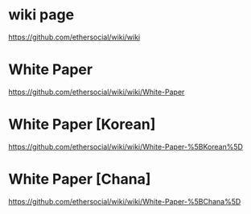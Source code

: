 # wiki page
https://github.com/ethersocial/wiki/wiki


# White Paper 
https://github.com/ethersocial/wiki/wiki/White-Paper

# White Paper [Korean]
https://github.com/ethersocial/wiki/wiki/White-Paper-%5BKorean%5D

# White Paper [Chana]
https://github.com/ethersocial/wiki/wiki/White-Paper-%5BChana%5D
